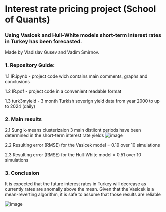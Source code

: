 # Interest rate pricing project (School of Quants)
### Using Vasicek and Hull-White models short-term interest rates in Turkey has been forecasted.

Made by Vladislav Gusev and Vadim Smirnov.

### 1. Repository Guide:
  1.1 IR.ipynb - project code wich contains main comments, graphs and conclusions
  
  1.2 IR.pdf - project code in a convenient readable format
  
  1.3 turk3myield - 3 month Turkish soverign yield data from year 2000 to up to 2024 (daily)
  
### 2. Main results
  2.1 Sung k-means clusterizaion 3 main distiicnt periods have been determined in the short-term interest rate yields
![image](https://github.com/bicyclerepairservice/IR-Pricing-Project/assets/133600177/16e2475c-4e2c-48ee-97f4-3bdd9a8b49b6)

2.2 Resulting error (RMSE) for the Vasicek model = 0.19 over 10 simulations

2.3 Resulting error (RMSE) for the Hull-White model = 0.51 over 10 simulations

### 3. Conclusion

It is expected that the future interest rates in Turkey will decrease as currently rates are anomally above the mean. Given that the Vasicek is a mean-reverting algorithm, it is safe to assume that those results are reliable

![image](https://github.com/bicyclerepairservice/IR-Pricing-Project/assets/133600177/8fbf64a3-4c01-4f4c-ae24-0a984ced1e56)

